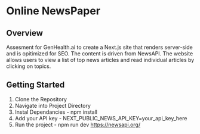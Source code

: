 # Online NewsPaper

## Overview
Assesment for GenHealth.ai to create a Next.js site that renders server-side and is opitimized for SEO. The content is driven from NewsAPI. The website allows users to view a list of top news articles and read individual articles by clicking on topics.



## Getting Started

1. Clone the Repository
2. Navigate into Project Directory 
3. Instal Dependancies - npm install
4. Add your API key - NEXT_PUBLIC_NEWS_API_KEY=your_api_key_here
5. Run the project - npm run dev
https://newsapi.org/